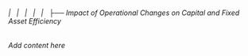 ###### |   |   |   |   |   ├── Impact of Operational Changes on Capital and Fixed Asset Efficiency

*Add content here*
